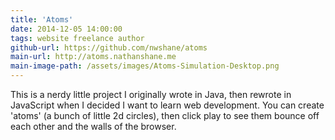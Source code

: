 ```yaml
---
title: 'Atoms'
date: 2014-12-05 14:00:00
tags: website freelance author
github-url: https://github.com/nwshane/atoms
main-url: http://atoms.nathanshane.me
main-image-path: /assets/images/Atoms-Simulation-Desktop.png
---
```

This is a nerdy little project I originally wrote in Java, then rewrote in JavaScript when I decided I want to learn web development. You can create 'atoms' (a bunch of little 2d circles), then click play to see them bounce off each other and the walls of the browser.
